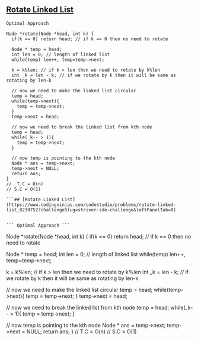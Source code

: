 ## [Rotate Linked List](https://www.codingninjas.com/codestudio/problems/rotate-linked-list_8230752?challengeSlug=striver-sde-challenge&leftPanelTab=0)


``` Optimal Approach ```
```
Node *rotate(Node *head, int k) {
  if(k == 0) return head; // if k == 0 then no need to rotate
  
  Node * temp = head;
  int len = 0; // length of linked list
  while(temp) len++, temp=temp->next;

  k = k%len; // if k > len then we need to rotate by k%len
  int _k = len - k; // if we rotate by k then it will be same as rotating by len-k

  // now we need to make the linked list circular
  temp = head;
  while(temp->next){
    temp = temp->next;
  }
  temp->next = head;

  // now we need to break the linked list from kth node
  temp = head;
  while(_k-- > 1){
    temp = temp->next;
  }

  // now temp is pointing to the kth node
  Node * ans = temp->next;
  temp->next = NULL;
  return ans;
}
//  T.C = O(n)
// S.C = O(1)

```## [Rotate Linked List](https://www.codingninjas.com/codestudio/problems/rotate-linked-list_8230752?challengeSlug=striver-sde-challenge&leftPanelTab=0)


``` Optimal Approach ```
```
Node *rotate(Node *head, int k) {
  if(k == 0) return head; // if k == 0 then no need to rotate
  
  Node * temp = head;
  int len = 0; // length of linked list
  while(temp) len++, temp=temp->next;

  k = k%len; // if k > len then we need to rotate by k%len
  int _k = len - k; // if we rotate by k then it will be same as rotating by len-k

  // now we need to make the linked list circular
  temp = head;
  while(temp->next){
    temp = temp->next;
  }
  temp->next = head;

  // now we need to break the linked list from kth node
  temp = head;
  while(_k-- > 1){
    temp = temp->next;
  }

  // now temp is pointing to the kth node
  Node * ans = temp->next;
  temp->next = NULL;
  return ans;
}
//  T.C = O(n)
// S.C = O(1)

```